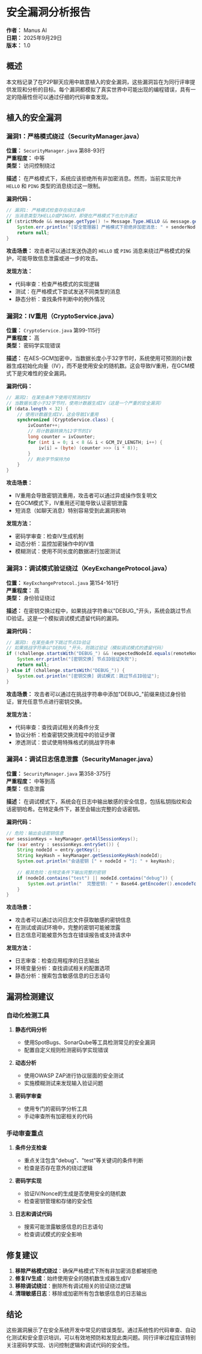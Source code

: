 # 安全漏洞分析报告

**作者：** Manus AI  
**日期：** 2025年9月29日  
**版本：** 1.0

## 概述

本文档记录了在P2P聊天应用中故意植入的安全漏洞，这些漏洞旨在为同行评审提供发现和分析的目标。每个漏洞都模拟了真实世界中可能出现的编程错误，具有一定的隐蔽性但可以通过仔细的代码审查发现。

## 植入的安全漏洞

### 漏洞1：严格模式绕过（SecurityManager.java）

**位置：** `SecurityManager.java` 第88-93行  
**严重程度：** 中等  
**类型：** 访问控制绕过

**描述：**
在严格模式下，系统应该拒绝所有非加密消息。然而，当前实现允许 `HELLO` 和 `PING` 类型的消息绕过这一限制。

**漏洞代码：**
```java
// 漏洞1: 严格模式检查存在绕过条件
// 当消息类型为HELLO或PING时，即使在严格模式下也允许通过
if (strictMode && message.getType() != Message.Type.HELLO && message.getType() != Message.Type.PING) {
    System.err.println("[安全管理器] 严格模式下拒绝非加密消息: " + senderNodeId);
    return null;
}
```

**攻击场景：**
攻击者可以通过发送伪造的 `HELLO` 或 `PING` 消息来绕过严格模式的保护，可能导致信息泄露或进一步的攻击。

**发现方法：**
- 代码审查：检查严格模式的实现逻辑
- 测试：在严格模式下尝试发送不同类型的消息
- 静态分析：查找条件判断中的例外情况

### 漏洞2：IV重用（CryptoService.java）

**位置：** `CryptoService.java` 第99-115行  
**严重程度：** 高  
**类型：** 密码学实现错误

**描述：**
在AES-GCM加密中，当数据长度小于32字节时，系统使用可预测的计数器生成初始化向量（IV），而不是使用安全的随机数。这会导致IV重用，在GCM模式下是灾难性的安全漏洞。

**漏洞代码：**
```java
// 漏洞2: 在某些条件下使用可预测的IV
// 当数据长度小于32字节时，使用计数器生成IV（这是一个严重的安全漏洞）
if (data.length < 32) {
    // 使用计数器生成IV，这会导致IV重用
    synchronized (CryptoService.class) {
        ivCounter++;
        // 将计数器转换为12字节的IV
        long counter = ivCounter;
        for (int i = 0; i < 8 && i < GCM_IV_LENGTH; i++) {
            iv[i] = (byte) (counter >>> (i * 8));
        }
        // 剩余字节保持为0
    }
}
```

**攻击场景：**
- IV重用会导致密钥流重用，攻击者可以通过异或操作恢复明文
- 在GCM模式下，IV重用还可能导致认证密钥泄露
- 短消息（如聊天消息）特别容易受到此漏洞影响

**发现方法：**
- 密码学审查：检查IV生成机制
- 动态分析：监控加密操作中的IV值
- 模糊测试：使用不同长度的数据进行加密测试

### 漏洞3：调试模式验证绕过（KeyExchangeProtocol.java）

**位置：** `KeyExchangeProtocol.java` 第154-161行  
**严重程度：** 高  
**类型：** 身份验证绕过

**描述：**
在密钥交换过程中，如果挑战字符串以"DEBUG_"开头，系统会跳过节点ID验证。这是一个模拟调试模式遗留代码的漏洞。

**漏洞代码：**
```java
// 漏洞3: 在某些条件下跳过节点ID验证
// 如果挑战字符串以"DEBUG_"开头，则跳过验证（模拟调试模式的遗留代码）
if (!challenge.startsWith("DEBUG_") && !expectedNodeId.equals(remoteNodeId)) {
    System.err.println("[密钥交换] 节点ID验证失败");
    return null;
} else if (challenge.startsWith("DEBUG_")) {
    System.out.println("[密钥交换] 调试模式：跳过节点ID验证");
}
```

**攻击场景：**
攻击者可以通过在挑战字符串中添加"DEBUG_"前缀来绕过身份验证，冒充任意节点进行密钥交换。

**发现方法：**
- 代码审查：查找调试相关的条件分支
- 协议分析：检查密钥交换流程中的验证步骤
- 渗透测试：尝试使用特殊格式的挑战字符串

### 漏洞4：调试日志信息泄露（SecurityManager.java）

**位置：** `SecurityManager.java` 第358-375行  
**严重程度：** 中等到高  
**类型：** 信息泄露

**描述：**
在调试模式下，系统会在日志中输出敏感的安全信息，包括私钥指纹和会话密钥哈希。在特定条件下，甚至会输出完整的会话密钥。

**漏洞代码：**
```java
// 危险：输出会话密钥信息
var sessionKeys = keyManager.getAllSessionKeys();
for (var entry : sessionKeys.entrySet()) {
    String nodeId = entry.getKey();
    String keyHash = keyManager.getSessionKeyHash(nodeId);
    System.out.println("会话密钥 [" + nodeId + "]: " + keyHash);
    
    // 极其危险：在特定条件下输出完整的密钥
    if (nodeId.contains("test") || nodeId.contains("debug")) {
        System.out.println("  完整密钥: " + Base64.getEncoder().encodeToString(entry.getValue().getEncoded()));
    }
}
```

**攻击场景：**
- 攻击者可以通过访问日志文件获取敏感的密钥信息
- 在测试或调试环境中，完整的密钥可能被泄露
- 日志信息可能被意外包含在错误报告或支持请求中

**发现方法：**
- 日志审查：检查应用程序的日志输出
- 环境变量分析：查找调试相关的配置选项
- 静态分析：搜索包含敏感信息的日志语句

## 漏洞检测建议

### 自动化检测工具

1. **静态代码分析**
   - 使用SpotBugs、SonarQube等工具检测常见的安全漏洞
   - 配置自定义规则检测密码学实现错误

2. **动态分析**
   - 使用OWASP ZAP进行协议层面的安全测试
   - 实施模糊测试来发现输入验证问题

3. **密码学审查**
   - 使用专门的密码学分析工具
   - 手动审查所有加密相关的代码

### 手动审查重点

1. **条件分支检查**
   - 重点关注包含"debug"、"test"等关键词的条件判断
   - 检查是否存在意外的绕过逻辑

2. **密码学实现**
   - 验证IV/Nonce的生成是否使用安全的随机数
   - 检查密钥管理和存储的安全性

3. **日志和调试代码**
   - 搜索可能泄露敏感信息的日志语句
   - 检查调试模式的安全影响

## 修复建议

1. **移除严格模式绕过**：确保严格模式下所有非加密消息都被拒绝
2. **修复IV生成**：始终使用安全的随机数生成器生成IV
3. **移除调试绕过**：删除所有调试相关的验证绕过逻辑
4. **清理敏感日志**：移除或加密所有包含敏感信息的日志输出

## 结论

这些漏洞展示了在安全系统开发中常见的错误类型。通过系统性的代码审查、自动化测试和安全意识培训，可以有效地预防和发现此类问题。同行评审过程应该特别关注密码学实现、访问控制逻辑和调试代码的安全性。

